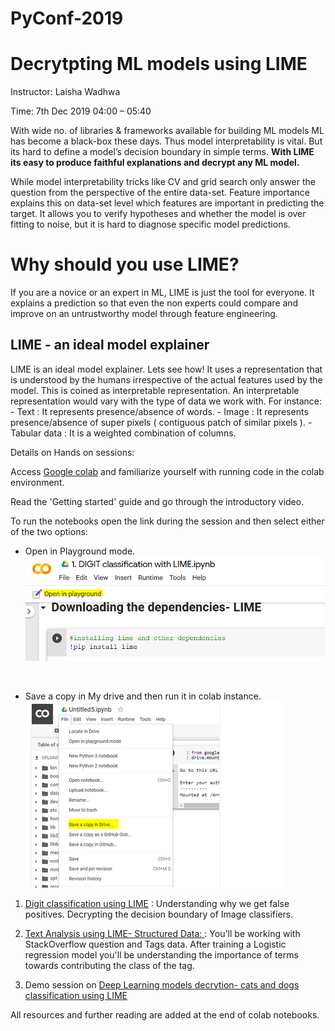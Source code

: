# PyConf-2019 

# Decrytpting ML models using LIME

Instructor: Laisha Wadhwa

Time: 7th Dec 2019 04:00 – 05:40

With wide no. of libraries & frameworks available for building ML models ML has become a black-box these days. Thus model interpretability is vital. But its hard to define a model’s decision boundary in simple terms. **With LIME its easy to produce faithful explanations and decrypt any ML model.**

While model interpretability tricks like CV and grid search only answer the question from the perspective of the entire data-set. Feature importance explains this on data-set level which features are important in predicting the target. It allows you to verify hypotheses and whether the model is over fitting to noise, but it is hard to diagnose specific model predictions.

# Why should you use LIME?

If you are a novice or an expert in ML, LIME is just the tool for everyone. It explains a prediction so that even the non experts could compare and improve on an untrustworthy model through feature engineering. 
## LIME - an ideal model explainer

LIME is an ideal model explainer. Lets see how!
It uses a representation that is understood by the humans irrespective of the actual features used by the model. This is coined as interpretable representation. An interpretable representation would vary with the type of data we work with. For instance:
    - Text : It represents presence/absence of words.
    - Image : It represents presence/absence of super pixels ( contiguous patch of similar pixels ).
    - Tabular data : It is a weighted combination of columns.

Details on Hands on sessions:

Access [Google colab](https://colab.research.google.com/) and familiarize yourself with running code in the colab environment.

Read the 'Getting started' guide and go through the introductory video.


To run the notebooks open the link during the session and then select either of the two options:
- Open in Playground mode.
![GitHub Logo](/images/playground.PNG)

&nbsp;
&nbsp;
&nbsp;

- Save a copy in My drive and then run it in colab instance.
![GitHub Logo](/images/saveCopy.PNG)




1. [Digit classification using LIME](https://colab.research.google.com/drive/1WFGxoMV4UpIlqm1mw6Y2bBcr7G_44VbC#scrollTo=0LSML3Mr2cpF) : Understanding why we get false positives. Decrypting the decision boundary of Image classifiers.

2. [Text Analysis using LIME- Structured Data: ](https://colab.research.google.com/drive/1Od8jqECtBOcGrNpx_epo8NbY6N4lKUQH#scrollTo=OQN5tLu4DhFX)
: You'll be working with StackOverflow question and Tags data. After training a Logistic regression model you'll be understanding the importance of terms towards contributing the class of the tag.

3. Demo session on [Deep Learning models decrytion- cats and dogs classification using LIME](https://colab.research.google.com/drive/1kE3cOaVEIB-hK5IDMucNUJPF7MIaLSLP#scrollTo=aIkWfAsy1TjS)

All resources and further reading are added at the end of colab notebooks.
